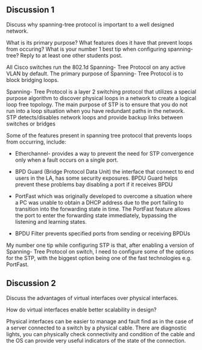 ## Discussion 1

Discuss why spanning-tree protocol is important to a well designed network. 

What is its primary purpose?
What features does it have that prevent loops from occuring? 
What is your number 1 best tip when configuring spanning-tree? 
Reply to at least one other students post.

All Cisco switches run the 802.1d Spanning- Tree Protocol on any active VLAN by default. The primary purpose of Spanning- Tree Protocol is to block bridging loops.

Spanning- Tree Protocol is a layer 2 switching protocol that utilizes a special purpose algorithm to discover physical loops in a network to create a logical loop free topology. The main purpose of STP is to ensure that you do not run into a loop situation when you have redundant paths in the network. STP detects/disables network loops and provide backup links between switches or bridges

 

Some of the features present in spanning tree protocol that prevents loops from occurring, include:

- Etherchannel- provides a way to prevent the need for STP convergence only when a fault occurs on a single port.

- BPD Guard (Bridge Protocol Data Unit) the interface that connect to end users in the LA, has some security exposures. BPDU Guard helps prevent these problems bay disabling a port if it receives BPDU

- PortFast which was originally developed to overcome a situation where a PC was unable to obtain a DHCP address due to the port failing to transition into the forwarding state in time. The PortFast feature allows the port to enter the forwarding state immediately, bypassing the listening and learning states.

- BPDU Filter prevents specified ports from sending or receiving BPDUs

My number one tip while configuring STP is that, after enabling a version of Spanning- Tree Protocol on switch, I need to configure some of the options for the STP, with the biggest option being one of the fast technologies e.g.  PortFast.

## Discussion 2

Discuss the advantages of virtual interfaces over physical interfaces.

How do virtual interfaces enable better scalability in design?

Physical interfaces can be easier to manage and fault find as in the case of a server connected to a switch by a physical cable.  There are diagnostic lights, you can physically check connectivity and condition of the cable and the OS can provide very useful indicators of the state of the connection.
